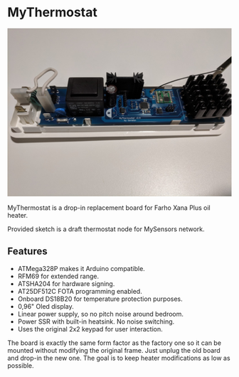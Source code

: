 # MyThermostat

![MyThermostat board](https://github.com/ger-ator/MyThermostat/raw/master/pics/v2_1.jpg)

MyThermostat is a drop-in replacement board for Farho Xana Plus oil heater.

Provided sketch is a draft thermostat node for MySensors network.

## Features
- ATMega328P makes it Arduino compatible.
- RFM69 for extended range.
- ATSHA204 for hardware signing.
- AT25DF512C FOTA programming enabled.
- Onboard DS18B20 for temperature protection purposes.
- 0,96" Oled display.
- Linear power supply, so no pitch noise around bedroom.
- Power SSR with built-in heatsink. No noise switching.
- Uses the original 2x2 keypad for user interaction.

The board is exactly the same form factor as the factory one so it can be mounted without modifying the original frame. Just unplug the old board and drop-in the new one. The goal is to keep heater modifications as low as possible.
